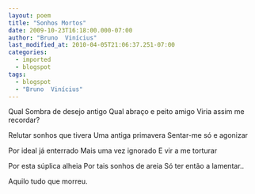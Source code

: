 ```yaml
---
layout: poem
title: "Sonhos Mortos"
date: 2009-10-23T16:18:00.000-07:00
author: "Bruno  Vinícius"
last_modified_at: 2010-04-05T21:06:37.251-07:00
categories:
  - imported
  - blogspot
tags:
  - blogspot
  - "Bruno  Vinícius"
---
```


Qual Sombra de desejo antigo
Qual abraço e peito amigo
Viria assim me recordar?

Relutar sonhos que tivera
Uma antiga primavera
Sentar-me só e agonizar

Por ideal já enterrado
Mais uma vez ignorado
E vir a me torturar

Por esta súplica alheia
Por tais sonhos de areia
Só ter então a lamentar..

Aquilo tudo que morreu.